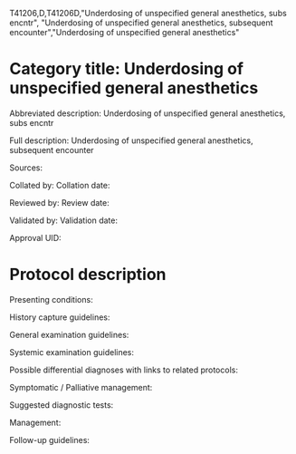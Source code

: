 T41206,D,T41206D,"Underdosing of unspecified general anesthetics, subs encntr", "Underdosing of unspecified general anesthetics, subsequent encounter","Underdosing of unspecified general anesthetics"
# Category title: Underdosing of unspecified general anesthetics

Abbreviated description: Underdosing of unspecified general anesthetics, subs encntr

Full description: Underdosing of unspecified general anesthetics, subsequent encounter

Sources:

Collated by:
Collation date:

Reviewed by:
Review date:

Validated by:
Validation date:

Approval UID:

# Protocol description

Presenting conditions:

History capture guidelines:

General examination guidelines:

Systemic examination guidelines:

Possible differential diagnoses with links to related protocols:

Symptomatic / Palliative management:

Suggested diagnostic tests:

Management:

Follow-up guidelines:

